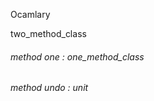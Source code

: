 Ocamlary

two_method_class



######  method       one   :   one_method_class       



######  method       undo   :   unit    



